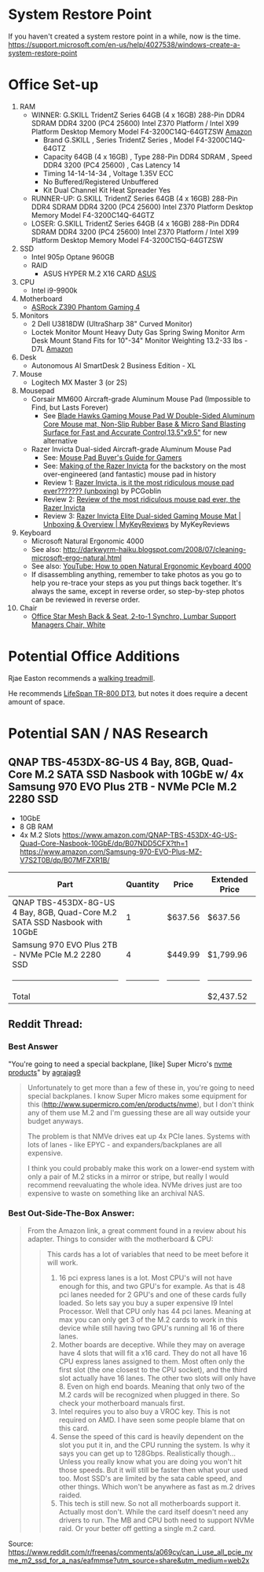# System Restore Point

If you haven't created a system restore point in a while, now is the time.
https://support.microsoft.com/en-us/help/4027538/windows-create-a-system-restore-point

# Office Set-up
1. RAM
    * WINNER: G.SKILL TridentZ Series 64GB (4 x 16GB) 288-Pin DDR4 SDRAM DDR4 3200 (PC4 25600) Intel Z370 Platform / Intel X99 Platform Desktop Memory Model F4-3200C14Q-64GTZSW [Amazon](https://www.amazon.com/G-SKILL-TridentZ-3200MHz-PC4-25600-F4-3200C14Q-64GTZ/dp/B01AQIQFUE)
       * Brand G.SKILL , Series TridentZ Series , Model F4-3200C14Q-64GTZ
       * Capacity 64GB (4 x 16GB) , Type 288-Pin DDR4 SDRAM , Speed DDR4 3200 (PC4 25600) , Cas Latency 14
       * Timing 14-14-14-34 , Voltage 1.35V ECC
       * No Buffered/Registered Unbuffered
       * Kit Dual Channel Kit Heat Spreader Yes
    * RUNNER-UP: G.SKILL TridentZ Series 64GB (4 x 16GB) 288-Pin DDR4 SDRAM DDR4 3200 (PC4 25600) Intel Z370 Platform Desktop Memory Model F4-3200C14Q-64GTZ
    * LOSER: G.SKILL TridentZ Series 64GB (4 x 16GB) 288-Pin DDR4 SDRAM DDR4 3200 (PC4 25600) Intel Z370 Platform / Intel X99 Platform Desktop Memory Model F4-3200C15Q-64GTZSW
2. SSD
    * Intel 905p Optane 960GB
    * RAID
        * ASUS HYPER M.2 X16 CARD [ASUS](https://www.asus.com/us/Motherboard-Accessories/HYPER-M-2-X16-CARD/)
3. CPU
    * Intel i9-9900k
4. Motherboard
    * [ASRock Z390 Phantom Gaming 4](https://www.asrock.com/mb/Intel/Z390%20Phantom%20Gaming%204/index.us.asp#Download)
5. Monitors
    * 2 Dell U3818DW (UltraSharp 38" Curved Monitor)
    * Loctek Monitor Mount Heavy Duty Gas Spring Swing Monitor Arm Desk Mount Stand Fits for 10"-34" Monitor Weighting 13.2-33 lbs - D7L [Amazon](https://www.amazon.com/gp/product/B01BXP9LT6/)
6. Desk
    * Autonomous AI SmartDesk 2 Business Edition - XL
7. Mouse
    * Logitech MX Master 3 (or 2S)
8. Mousepad
    * Corsair MM600 Aircraft-grade Aluminum Mouse Pad (Impossible to Find, but Lasts Forever)
      * See [Blade Hawks Gaming Mouse Pad W Double-Sided Aluminum Core Mouse mat, Non-Slip Rubber Base & Micro Sand Blasting Surface for Fast and Accurate Control,13.5"x9.5"](https://www.amazon.com/Blade-Hawks-Double-Sided-Aluminum-Non-Slip/dp/B075ZN8H26/) for new alternative
    * Razer Invicta Dual-sided Aircraft-grade Aluminum Mouse Pad
      * See: [Mouse Pad Buyer's Guide for Gamers](https://www.youtube.com/watch?v=L-rCKUrgwdQ)
      * See: [Making of the Razer Invicta](https://www.youtube.com/watch?v=zdaMfLoatGs) for the backstory on the most over-engineered (and fantastic) mouse pad in history
      * Review 1: [Razer Invicta, is it the most ridiculous mouse pad ever??????? (unboxing)](https://www.youtube.com/watch?v=_ULmjmU4npk) by PCGoblin
      * Review 2: [Review of the most ridiculous mouse pad ever, the Razer Invicta](https://www.youtube.com/watch?v=1QVN9OfAfAg)
      * Review 3: [Razer Invicta Elite Dual-sided Gaming Mouse Mat | Unboxing & Overview | MyKeyReviews](https://www.youtube.com/watch?v=ciMiHLL9AQo) by MyKeyReviews
9. Keyboard
    * Microsoft Natural Ergonomic 4000
    * See also: http://darkwyrm-haiku.blogspot.com/2008/07/cleaning-microsoft-ergo-natural.html
    * See also: [YouTube: How to open Natural Ergonomic Keyboard 4000](https://www.youtube.com/watch?v=IZhCzOOhX2E)
    * If disassembling anything, remember to take photos as you go to help you re-trace your steps as you put things back together.  It's always the same, except in reverse order, so step-by-step photos can be reviewed in reverse order.
10. Chair
    * [Office Star Mesh Back & Seat, 2-to-1 Synchro, Lumbar Support Managers Chair, White](https://www.amazon.com/gp/product/B01L2PWJG4/)

# Potential Office Additions

Rjae Easton recommends a [walking treadmill](https://appshapes.com/full-body-working/?no_cache=1592226338).

He recommends [LifeSpan TR-800 DT3](https://www.lifespanfitness.com/fitness/exercise-equipment/treadmills/tr800-dt3-under-desk-treadmill), but notes it does require a decent amount of space.

# Potential SAN / NAS Research

## QNAP TBS-453DX-8G-US 4 Bay, 8GB, Quad-Core M.2 SATA SSD Nasbook with 10GbE w/ 4x Samsung 970 EVO Plus 2TB - NVMe PCIe M.2 2280 SSD
* 10GbE
* 8 GB RAM
* 4x M.2 Slots
https://www.amazon.com/QNAP-TBS-453DX-4G-US-Quad-Core-Nasbook-10GbE/dp/B07NDD5CFX?th=1
https://www.amazon.com/Samsung-970-EVO-Plus-MZ-V7S2T0B/dp/B07MFZXR1B/

| Part  | Quantity | Price | Extended Price |
| ----- | -------- | ----- | -------------- |
| QNAP TBS-453DX-8G-US 4 Bay, 8GB, Quad-Core M.2 SATA SSD Nasbook with 10GbE | 1 | $637.56 | $637.56 |
| Samsung 970 EVO Plus 2TB - NVMe PCIe M.2 2280 SSD | 4 | $449.99 | $1,799.96 |
| <hr /> | <hr /> | <hr /> | <hr /> |
| Total |          |                | $2,437.52 | 

## Reddit Thread:

### Best Answer
"You're going to need a special backplane, [like] Super Micro's [nvme products](http://www.supermicro.com/en/products/nvme)" by [agrajag9](https://www.reddit.com/user/agrajag9/)

> Unfortunately to get more than a few of these in, you're going to need special backplanes. I know Super Micro makes some equipment for this (http://www.supermicro.com/en/products/nvme), but I don't think any of them use M.2 and I'm guessing these are all way outside your budget anyways.
> 
> The problem is that NMVe drives eat up 4x PCIe lanes. Systems with lots of lanes - like EPYC - and expanders/backplanes are all expensive.
> 
> I think you could probably make this work on a lower-end system with only a pair of M.2 sticks in a mirror or stripe, but really I would recommend reevaluating the whole idea. NVMe drives just are too expensive to waste on something like an archival NAS.


### Best Out-Side-The-Box Answer:

> From the Amazon link, a great comment found in a review about his adapter. Things to consider with the motherboard & CPU:
> 
> > This cards has a lot of variables that need to be meet before it will work.
> > 
> > 1. 16 pci express lanes is a lot. Most CPU's will not have enough for this, and two GPU's for example. As that is 48 pci lanes needed for 2 GPU's and one of these cards fully loaded. So lets say you buy a super expensive I9 Intel Processor. Well that CPU only has 44 pci lanes. Meaning at max you can only get 3 of the M.2 cards to work in this device while still having two GPU's running all 16 of there lanes.
> > 2. Mother boards are deceptive. While they may on average have 4 slots that will fit a x16 card. They do not all have 16 CPU express lanes assigned to them. Most often only the first slot (the one closest to the CPU socket), and the third slot actually have 16 lanes. The other two slots will only have 8. Even on high end boards. Meaning that only two of the M.2 cards will be recognized when plugged in there. So check your motherboard manuals first.
> > 3. Intel requires you to also buy a VROC key. This is not required on AMD. I have seen some people blame that on this card.
> > 4. Sense the speed of this card is heavily dependent on the slot you put it in, and the CPU running the system. Is why it says you can get up to 128Gbps. Realistically though... Unless you really know what you are doing you won't hit those speeds. But it will still be faster then what your used too. Most SSD's are limited by the sata cable speed, and other things. Which won't be anywhere as fast as m.2 drives raided.
> > 5. This tech is still new. So not all motherboards support it. Actually most don't. While the card itself doesn't need any drivers to run. The MB and CPU both need to support NVMe raid. Or your better off getting a single m.2 card.

Source: https://www.reddit.com/r/freenas/comments/a069cy/can_i_use_all_pcie_nvme_m2_ssd_for_a_nas/eafmmse?utm_source=share&utm_medium=web2x
